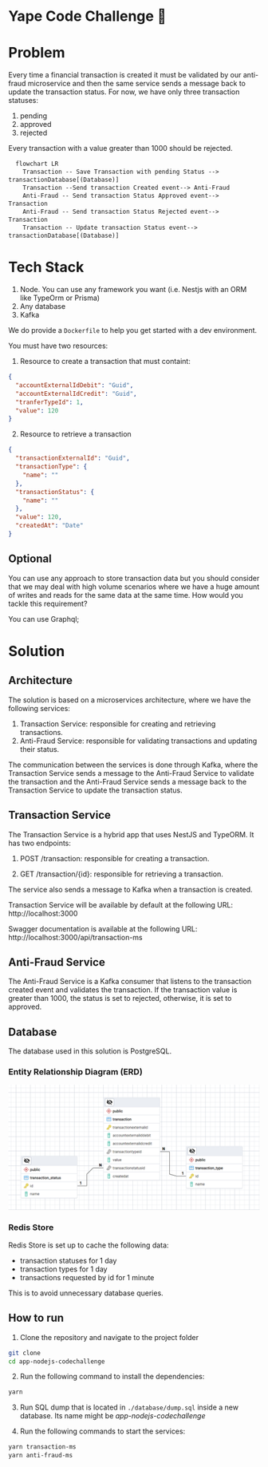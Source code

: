 # Yape Code Challenge :rocket:

# Problem

Every time a financial transaction is created it must be validated by our anti-fraud microservice and then the same service sends a message back to update the transaction status.
For now, we have only three transaction statuses:

<ol>
  <li>pending</li>
  <li>approved</li>
  <li>rejected</li>  
</ol>

Every transaction with a value greater than 1000 should be rejected.

```mermaid
  flowchart LR
    Transaction -- Save Transaction with pending Status --> transactionDatabase[(Database)]
    Transaction --Send transaction Created event--> Anti-Fraud
    Anti-Fraud -- Send transaction Status Approved event--> Transaction
    Anti-Fraud -- Send transaction Status Rejected event--> Transaction
    Transaction -- Update transaction Status event--> transactionDatabase[(Database)]
```

# Tech Stack

<ol>
  <li>Node. You can use any framework you want (i.e. Nestjs with an ORM like TypeOrm or Prisma) </li>
  <li>Any database</li>
  <li>Kafka</li>    
</ol>

We do provide a `Dockerfile` to help you get started with a dev environment.

You must have two resources:

1. Resource to create a transaction that must containt:

```json
{
  "accountExternalIdDebit": "Guid",
  "accountExternalIdCredit": "Guid",
  "tranferTypeId": 1,
  "value": 120
}
```

2. Resource to retrieve a transaction

```json
{
  "transactionExternalId": "Guid",
  "transactionType": {
    "name": ""
  },
  "transactionStatus": {
    "name": ""
  },
  "value": 120,
  "createdAt": "Date"
}
```

## Optional

You can use any approach to store transaction data but you should consider that we may deal with high volume scenarios where we have a huge amount of writes and reads for the same data at the same time. How would you tackle this requirement?

You can use Graphql;

# Solution

## Architecture

The solution is based on a microservices architecture, where we have the following services:

1. Transaction Service: responsible for creating and retrieving transactions.
2. Anti-Fraud Service: responsible for validating transactions and updating their status.

The communication between the services is done through Kafka, where the Transaction Service sends a message to the Anti-Fraud Service to validate the transaction and the Anti-Fraud Service sends a message back to the Transaction Service to update the transaction status.

## Transaction Service

The Transaction Service is a hybrid app that uses NestJS and TypeORM. It has two endpoints:

1. POST /transaction: responsible for creating a transaction.

2. GET /transaction/{id}: responsible for retrieving a transaction.

The service also sends a message to Kafka when a transaction is created.

Transaction Service will be available by default at the following URL: http://localhost:3000

Swagger documentation is available at the following URL: http://localhost:3000/api/transaction-ms

## Anti-Fraud Service

The Anti-Fraud Service is a Kafka consumer that listens to the transaction created event and validates the transaction. If the transaction value is greater than 1000, the status is set to rejected, otherwise, it is set to approved.

## Database

The database used in this solution is PostgreSQL.

### Entity Relationship Diagram (ERD)

![alt text](database/erd.png)

### Redis Store

Redis Store is set up to cache the following data:

- transaction statuses for 1 day
- transaction types for 1 day
- transactions requested by id for 1 minute

This is to avoid unnecessary database queries.

## How to run

1. Clone the repository and navigate to the project folder

```bash
git clone
cd app-nodejs-codechallenge
```

2. Run the following command to install the dependencies:

```bash
yarn
```

3. Run SQL dump that is located in `./database/dump.sql` inside a new database. Its name might be _app-nodejs-codechallenge_

4. Run the following commands to start the services:

```bash
yarn transaction-ms
yarn anti-fraud-ms
```
